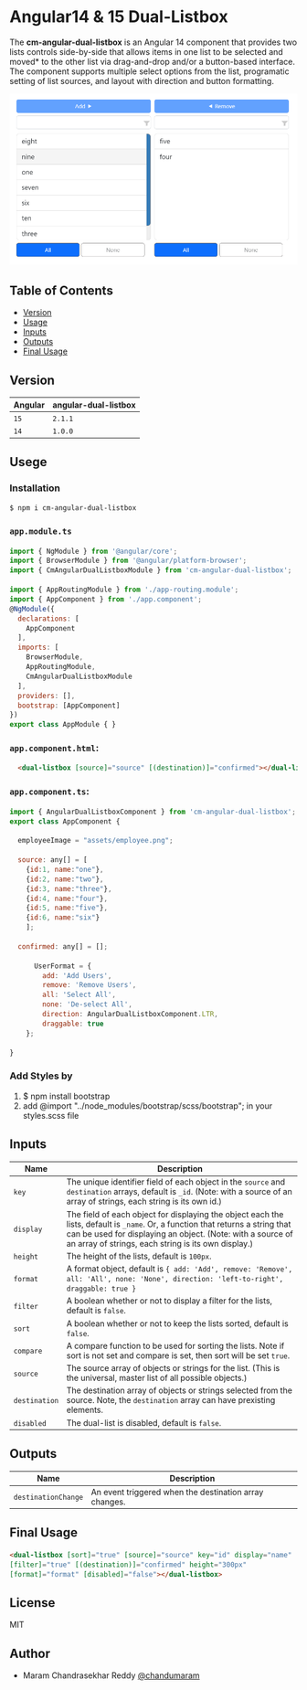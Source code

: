 # Angular14 & 15 Dual-Listbox 

The **cm-angular-dual-listbox** is an Angular 14 component that provides two lists controls side-by-side that allows items in one list to be selected and moved* to the other list via drag-and-drop and/or a button-based interface. 
The component supports multiple select options from the list, programatic setting of list sources, and layout with direction and button formatting.

<!-- A [working demo](http://czeckd.github.io/angular-dual-listbox/) shows the dual listbox in action.

\* Technically, the dual-list component does not move items from one array to another. Rather it makes a copy from the source array of the item and adds it to the destination array, or removes it from the destination array. Thus, the source array is a master list of all available item and the destintion array is a list of items that have been selected from the master list. Therefore, in order for an item to be in the destination array it must also exist in the source array. -->

![Dual ListBox](https://github.com/chandumaram/dual-listbox/blob/master/src/assets/dual-listbox.png)


## Table of Contents

 * [Version](#Version)
 * [Usage](#usage)
 * [Inputs](#inputs)
 * [Outputs](#outputs)
 * [Final Usage](#final-usage)


## Version

| Angular | angular-dual-listbox |
|---|---|
|`15`|`2.1.1`|
|`14`|`1.0.0`|


## Usege

### Installation
```
$ npm i cm-angular-dual-listbox 
```

### `app.module.ts`
```js
import { NgModule } from '@angular/core';
import { BrowserModule } from '@angular/platform-browser';
import { CmAngularDualListboxModule } from 'cm-angular-dual-listbox';

import { AppRoutingModule } from './app-routing.module';
import { AppComponent } from './app.component';
@NgModule({
  declarations: [
    AppComponent
  ],
  imports: [
    BrowserModule,
    AppRoutingModule,
    CmAngularDualListboxModule
  ],
  providers: [],
  bootstrap: [AppComponent]
})
export class AppModule { }
```

### `app.component.html`:
```html
  <dual-listbox [source]="source" [(destination)]="confirmed"></dual-listbox>
```

### `app.component.ts`:
```js
import { AngularDualListboxComponent } from 'cm-angular-dual-listbox';
export class AppComponent {

  employeeImage = "assets/employee.png";

  source: any[] = [
    {id:1, name:"one"},
    {id:2, name:"two"},
    {id:3, name:"three"},
    {id:4, name:"four"},
    {id:5, name:"five"},
    {id:6, name:"six"}
    ];

  confirmed: any[] = [];

      UserFormat = {
        add: 'Add Users',
        remove: 'Remove Users',
        all: 'Select All',
        none: 'De-select All',
        direction: AngularDualListboxComponent.LTR,
        draggable: true
    };

}
```

### Add Styles by

1. $ npm install bootstrap
2. add  @import "../node_modules/bootstrap/scss/bootstrap"; in your styles.scss file


## Inputs

| Name | Description
|---|---|
|`key`| The unique identifier field of each object in the `source` and `destination` arrays, default is ``_id``. (Note: with a source of an array of strings, each string is its own id.)
|`display`| The field of each object for displaying the object each the lists, default is ``_name``. Or, a function that returns a string that can be used for displaying an object. (Note: with a source of an array of strings, each string is its own display.)
|`height`| The height of the lists, default is ``100px``.
|`format`| A format object, default is ``{ add: 'Add', remove: 'Remove', all: 'All', none: 'None', direction: 'left-to-right', draggable: true }``
|`filter`| A boolean whether or not to display a filter for the lists, default is ``false``. 
|`sort`| A boolean whether or not to keep the lists sorted, default is ``false``.
|`compare`| A compare function to be used for sorting the lists. Note if sort is not set and compare is set, then sort will be set ``true``.
|`source`| The source array of objects or strings for the list. (This is the universal, master list of all possible objects.)
|`destination`| The destination array of objects or strings selected from the source. Note, the ``destination`` array can have prexisting elements.
|`disabled`| The dual-list is disabled, default is ``false``.


## Outputs

|Name | Description
|---|---|
|`destinationChange`| An event triggered when the destination array changes.

## Final Usage

```html
<dual-listbox [sort]="true" [source]="source" key="id" display="name"
[filter]="true" [(destination)]="confirmed" height="300px"
[format]="format" [disabled]="false"></dual-listbox>
```

<!-- See also the [basic-dual-list-demo](https://github.com/czeckd/basic-dual-listbox-demo) for a sample project using this module. Note that the default component uses Bootstrap 3 for styling and so the bootstrap.css would need to be included in the project for it to be styled correctly. That said, the styles can be overriden with your own style sheet or fully customized by extending the `DualListComponent` and providing a new template. For more details, see the section on **Extending** below. -->

## License
MIT

## Author
- Maram Chandrasekhar Reddy [@chandumaram](https://github.com/chandumaram)
